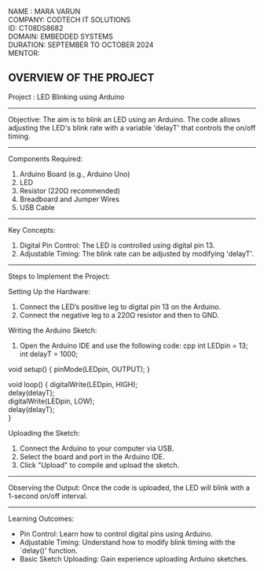 
NAME : MARA VARUN  
COMPANY: CODTECH IT SOLUTIONS  
ID: CT08DS8682   
DOMAIN: EMBEDDED SYSTEMS   
DURATION: SEPTEMBER TO OCTOBER 2024  
MENTOR:  

OVERVIEW OF THE PROJECT 
---

Project : LED Blinking using Arduino

---

Objective:  The aim is to blink an LED using an Arduino. The code allows adjusting the LED's blink rate with a variable 'delayT' that controls the on/off timing.

---

Components Required:
1. Arduino Board (e.g., Arduino Uno)
2. LED
3. Resistor (220Ω recommended)
4. Breadboard and Jumper Wires
5. USB Cable

---

Key Concepts:
1. Digital Pin Control: The LED is controlled using digital pin 13.
2. Adjustable Timing: The blink rate can be adjusted by modifying 'delayT'.

---

Steps to Implement the Project:

Setting Up the Hardware:
1. Connect the LED’s positive leg to digital pin 13 on the Arduino.
2. Connect the negative leg to a 220Ω resistor and then to GND.

Writing the Arduino Sketch:
1. Open the Arduino IDE and use the following code:
cpp
int LEDpin = 13;
int delayT = 1000;

void setup() {
  pinMode(LEDpin, OUTPUT);
}

void loop() {
  digitalWrite(LEDpin, HIGH);  
  delay(delayT);               
  digitalWrite(LEDpin, LOW);   
  delay(delayT);               
}


Uploading the Sketch:
1. Connect the Arduino to your computer via USB.
2. Select the board and port in the Arduino IDE.
3. Click "Upload" to compile and upload the sketch.

---

Observing the Output:
Once the code is uploaded, the LED will blink with a 1-second on/off interval.

---

Learning Outcomes:
- Pin Control: Learn how to control digital pins using Arduino.
- Adjustable Timing: Understand how to modify blink timing with the `delay()' function.
- Basic Sketch Uploading: Gain experience uploading Arduino sketches.

